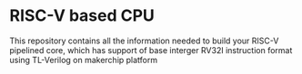 # RISC-V based CPU
This repository contains all the information needed to build your RISC-V pipelined core, which has support of base interger RV32I instruction format using TL-Verilog on makerchip platform
